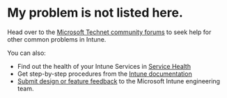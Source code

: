 ﻿<properties 
	pageTitle="My issue is not listed"
	description="My issue is not listed"
	service="microsoft.intune"
	resource="intune"
	documentationCenter=""
	authors="mackie1604"
	resourceTags="device_enrollment_selfhelp, mamarmrbac, mampolicyarmrbac, mam, mampolicy, intuneroles_selfhelp, onpremise_selfhelp, ebooks_selfhelp"
	selfHelpType="resource"
	supportTopicIds=""
	productPesIds=""
	displayOrder=""
	cloudEnvironments="public"
	issueNotListed="true"
 />

# My problem is not listed here.

Head over to the [Microsoft Technet community forums](https://aka.ms/intuneforums) to seek help for other common problems in Intune.

You can also:

* Find out the health of your Intune Services in [Service Health](https://portal.office.com/AdminPortal/Home#/MessageCenter)<br>
* Get step-by-step procedures from the [Intune documentation](https://docs.microsoft.com/intune/)<br>
* [Submit design or feature feedback](https://microsoftintune.uservoice.com/) to the Microsoft Intune engineering team.